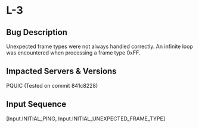 # L-3

## Bug Description
Unexpected frame types were not always handled correctly. An infinite loop was encountered when processing a frame type 0xFF.

## Impacted Servers & Versions
PQUIC (Tested on commit 841c8228)

## Input Sequence
[Input.INITIAL_PING, Input.INITIAL_UNEXPECTED_FRAME_TYPE]
